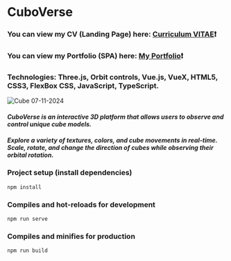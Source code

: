 # CuboVerse #
### You can view my CV (Landing Page) here: [Curriculum VITAE](https://zorger27.github.io)❗️ ###
### You can view my Portfolio (SPA) here: [My Portfolio](https://Zorin.Expert)❗️ ###
### Technologies: Three.js, Orbit controls, Vue.js, VueX, HTML5, CSS3, FlexBox CSS, JavaScript, TypeScript. ###
![Cube 07-11-2024](https://github.com/user-attachments/assets/738da3d6-79ed-45df-8384-3c38cf6191b8)

#### *CuboVerse is an interactive 3D platform that allows users to observe and control unique cube models.<br/>* ####
#### *Explore a variety of textures, colors, and cube movements in real-time. Scale, rotate, and change the direction of cubes while observing their orbital rotation.* ####

### Project setup (install dependencies)
```
npm install
```

### Compiles and hot-reloads for development
```
npm run serve
```

### Compiles and minifies for production
```
npm run build
```
